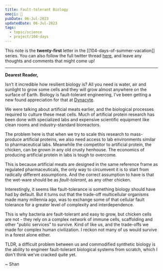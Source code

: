 ```yaml
---
title: Fault-tolerant Biology
emoji: 🐔
pubDate: 06-Jul-2023
updatedDate: 06-Jul-2023
tags:
  - topic/science
  - project/104-days
---
```


This note is the **twenty-first** letter in the [[104-days-of-summer-vacation]] series. You can also follow the full twitter thread [here](https://twitter.com/solderneer/status/1668911213810716672), and leave any thoughts and comments that might come up!

---

**Dearest Reader,**

Isn't it incredible how resilient biology is? All you need is water, air and sunlight to grow some cells and they will grow almost anywhere on the surface of Earth. Biology is fault-tolerant engineering, I've been getting a new found appreciation for that at [Dynacyte](https://www.dynacyte.com/).

We were talking about artificial meats earlier, and the biological processes required to culture these meat cells. Much of artificial protein research has been done with specialized labs and expensive scientific equipment like clean rooms and industry-standard bioreactors. 

The problem here is that when we try to scale this research to mass-produce artificial proteins, we also need access to lab environments similar to pharmaceutical labs. Meanwhile the competitor to artificial protein, the chicken, can be grown in any old crusty henhouse. The economics of producing artificial protein in labs is tough to overcome.

This is because artificial meats are designed in the same reference frame as regulated pharmaceuticals, the only way to circumvent it is to start from radically different assumptions. And the correct assumption to have is that the wet-ware should be as _fault-tolerant_, as any other chicken.

Interestingly, it seems like fault-tolerance is something biology should have had by default. But it turns out that the trade-off multicellular organisms made many millennia ago, was to exchange some of that cellular fault tolerance for a greater level of complexity and interdependence.

This is why bacteria are fault-tolerant and easy to grow, but chicken cells are not - they rely on a complex network of immune cells, scaffolding and other "public services" to survive. Kind of like us, and the trade-offs we made for complex human civilization. I reckon not many of us would survive in a forest alone either.

TLDR, a difficult problem between us and commodified synthetic biology is the ability to engineer fault-tolerant biological systems from scratch, which I don't think we've cracked quite yet.

~ Shan

